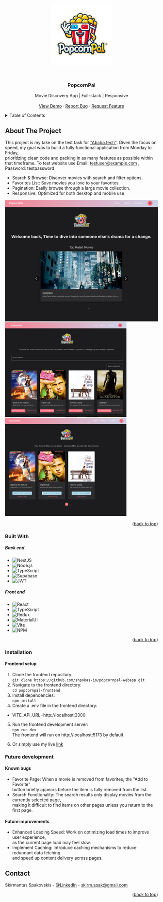 <!-- PROJECT LOGO -->

<p align="center">
  <img src="./src/assets/images/logo-nobc.png" width="200px" />
</p>
<br>

<h3 align="center"> PopcornPal </h3>

  <p align="center">
    Movie Discovery App | Full-stack | Responsive
    <br />
    <br />
    <a href="https://popcornpal-webapp-7gwl.vercel.app/">View Demo</a>
    ·
    <a href="https://github.com/shpokas-io/popcornpal-webapp/issues">Report Bug</a>
    ·
    <a href="https://github.com/shpokas-io/popcornpal-webapp/issues">Request Feature</a>
  </p>
</div>

<!-- TABLE OF CONTENTS -->
<details>
  <summary>Table of Contents</summary>
  <ol>
    <li>
      <a href="#about-the-project">About The Project</a>
      <ul>
        <li><a href="#built-with">Built With</a></li>
      </ul>
    </li>
    <li>
      <a href="#installation">Installation</a>
    </li>
    </li>
    <li><a href="#contact">Contact</a></li>
    <!-- <li>
      <a href="#left-to-do">Left To Do</a>
    </li> -->
    <li>
      <a href="#future-development">Future development</a>
    </li>
  </ol>
</details>

<!-- ABOUT THE PROJECT -->

## About The Project

This project is my take on the test task for ["Ababa.tech"](https://ababa.tech/apie-mus/karjera/testine-uzduotis/).
Given the focus on speed, my goal was to build a fully functional application from Monday to Friday,<br> prioritizing clean code and packing in as many features as possible within that timeframe.
To test website use Email: testuser@example.com , Password: testpassword

- Search & Browse: Discover movies with search and filter options.
- Favorites List: Save movies you love to your favorites.
- Pagination: Easily browse through a large movie collection.
- Responsive: Optimized for both desktop and mobile use.

<img src="./src//assets//images/mainpage-sc.png" width="800px" /><br>
<img src="./src//assets//images/screenshot .png" width="400px" />
<img src="./src//assets//images/screenshot favs.png" width="400px" />

<p align="right">(<a href="#readme-top">back to top</a>)</p>

### Built With

##### Back end

- ![NestJS][NestJS]
- ![Node.js][Node.js]
- ![TypeScript][TypeScript]
- ![Supabase][Supabase]
- ![JWT][JWT]

##### Front end

- ![React][React]
- ![TypeScript][TypeScript]
- ![Redux][Redux]
- ![MaterialUI][MaterialUI]
- ![Vite][Vite]
- ![NPM][NPM]

<p align="right">(<a href="#readme-top">back to top</a>)</p>

### Installation

#### Frontend setup

1. Clone the frontend repository:<br>
   `git clone https://github.com/shpokas-io/popcornpal-webapp.git`
2. Navigate to the frontend directory:<br>
   `cd popcornpal-frontend`
3. Install dependencies:<br>
   `npm install`
4. Create a .env file in the frontend directory:

- VITE_API_URL=http://localhost:3000

5. Run the frontend development server:<br>
   `npm run dev`<br>
   The frontend will run on http://localhost:5173 by default.

6. Or simply use my live [link](https://popcornpal-webapp-7gwl.vercel.app/)

### Future development

#### Known bugs

- Favorite Page: When a movie is removed from favorites, the "Add to Favorite"<br> button briefly appears before the item is fully removed from the list.
- Search Functionality: The search results only display movies from the currently selected page,<br> making it difficult to find items on other pages unless you return to the first page.

#### Future improvements

- Enhanced Loading Speed: Work on optimizing load times to improve user experience,<br> as the current page load may feel slow.
- Implement Caching: Introduce caching mechanisms to reduce redundant data fetching<br> and speed up content delivery across pages.

## Contact

Skirmantas Spakovskis - [@LinkedIn](https://www.linkedin.com/in/skirmantasspakovskis/) - skirm.spak@gmail.com

<p align="right">(<a href="#readme-top">back to top</a>)</p>

<!-- MARKDOWN LINKS & IMAGES -->
<!-- https://www.markdownguide.org/basic-syntax/#reference-style-links. -->

[NPM]: https://img.shields.io/badge/NPM-%23000000.svg?style=for-the-badge&logo=npm&logoColor=white
[Webpack]: https://img.shields.io/badge/webpack-%238DD6F9.svg?style=for-the-badge&logo=webpack&logoColor=black
[Vite]: https://img.shields.io/badge/Vite-B73BFE?style=for-the-badge&logo=vite&logoColor=FFD62E
[JavaScript]: https://img.shields.io/badge/javascript-%23323330.svg?style=for-the-badge&logo=javascript&logoColor=%23F7DF1E
[React]: https://img.shields.io/badge/React-%2361DAFB.svg?style=for-the-badge&logo=react&logoColor=white
[HTML5]: https://img.shields.io/badge/html5-%23E34F26.svg?style=for-the-badge&logo=html5&logoColor=white
[CSS3]: https://img.shields.io/badge/css3-%231572B6.svg?style=for-the-badge&logo=css3&logoColor=white
[Parcel]: https://img.shields.io/badge/Parcel-%23B93C00.svg?style=for-the-badge&logo=parcel&logoColor=white
[SCSS]: https://img.shields.io/badge/SCSS-%23CC6699.svg?style=for-the-badge&logo=sass&logoColor=white
[Webpack]: https://img.shields.io/badge/Webpack-8DD6F9?style=for-the-badge&logo=webpack&logoColor=white
[ASP.NET Core]: https://img.shields.io/badge/ASP.NET%20Core-%230078D7.svg?style=for-the-badge&logo=aspnetcore&logoColor=white
[Tailwind CSS]: https://img.shields.io/badge/Tailwind%20CSS-%2338B2AC.svg?style=for-the-badge&logo=tailwindcss&logoColor=white
[Entity Framework Core]: https://img.shields.io/badge/Entity%20Framework%20Core-%23094E9C.svg?style=for-the-badge&logo=dotnet&logoColor=white
[NestJS]: https://img.shields.io/badge/NestJS-E0234E.svg?style=for-the-badge&logo=nestjs&logoColor=white
[Redux]: https://img.shields.io/badge/Redux-764ABC.svg?style=for-the-badge&logo=redux&logoColor=white
[MaterialUI]: https://img.shields.io/badge/Material%20UI-0081CB.svg?style=for-the-badge&logo=mui&logoColor=white
[TypeScript]: https://img.shields.io/badge/TypeScript-3178C6.svg?style=for-the-badge&logo=typescript&logoColor=white
[Supabase]: https://img.shields.io/badge/Supabase-3ECF8E.svg?style=for-the-badge&logo=supabase&logoColor=white
[Node.js]: https://img.shields.io/badge/Node.js-339933.svg?style=for-the-badge&logo=nodedotjs&logoColor=white
[JWT]: https://img.shields.io/badge/JWT-000000.svg?style=for-the-badge&logo=jsonwebtokens&logoColor=white
[product-screenshot]: public/images/prev.png
